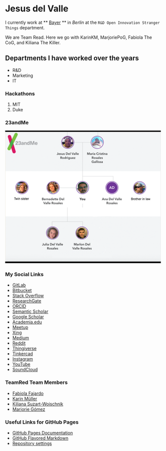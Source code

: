 # Jesus del Valle

I currently work at ** [Bayer](https://www.bayer.com) ** in _Berlin_ at the `R&D Open Innovation Stranger Things` department. 

We are Team Read. Here we go with KarinKM, MarjoriePoG, Fabiola The CoG, and Kiliana The Killer.

## Departments I have worked over the years

- R&D
- Marketing
- IT

### Hackathons

1. MIT
2. Duke

### 23andMe

![23andMe](images/tree.png)

### My Social Links

- [GitLab](https://gitlab.com/yeysus)
- [Bitbucket](https://bitbucket.org/yeysus/)
- [Stack Overflow](https://stackexchange.com/users/9531598/jesus-del-valle)
- [ResearchGate](https://www.researchgate.net/profile/Jesus_Del_Valle)
- [ORCID](https://orcid.org/0000-0001-5998-6298)
- [Semantic Scholar](https://www.semanticscholar.org/author/J.-Del-Valle/50606902)
- [Google Scholar](https://scholar.google.com/citations?user=_nI0_wMAAAAJ&hl=en)
- [Academia.edu](https://bayer.academia.edu/JesusdelValle)
- [Meetup](https://www.meetup.com/members/45080772/)
- [Xing](https://www.xing.com/profile/Jesus_delValle/cv)
- [Medium](https://medium.com/@yeysus)
- [Reddit](https://www.reddit.com/user/jesusdelvalle/)
- [Thingiverse](https://www.thingiverse.com/yeysus/designs)
- [Tinkercad](https://www.tinkercad.com/users/g8IvGd2EvDb-jesus-del-valle/)
- [Instagram](https://www.instagram.com/jesusdelvaller/)
- [YouTube](https://www.youtube.com/channel/UC2suGh_JaOFOUMs3gg1iIXA)
- [SoundCloud](https://soundcloud.com/yeysus)

### TeamRed Team Members

- [Fabiola Fajardo](https://fabyff.github.io)
- [Karin Müller](https://karinkm.github.io)
- [Kiliana Suzart-Woischnik](https://ksuzart.github.io)
- [Marjorie Gómez](https://yosoymayonesa.github.io)

### Useful Links for GitHub Pages

- [GitHub Pages Documentation](https://docs.github.com/categories/github-pages-basics/)
- [GitHub Flavored Markdown](https://guides.github.com/features/mastering-markdown/)
- [Repository settings](https://github.com/yeysus/yeysus.github.io/settings)

